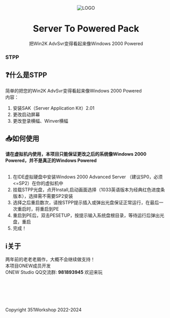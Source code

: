 <div align="center">
  
  <img alt="LOGO" src="https://github.com/WindowsNT351/2KSTPP/blob/main/icon.ico" /><br />
  # Server To Powered Pack
  把Win2K AdvSvr变得看起来像Windows 2000 Powered<br />

</div>

### STPP
## ❓什么是STPP<br />
简单的把您的Win2K AdvSvr变得看起来像Windows 2000 Powered<br />
内容：<br />
1) 安装SAK（Server Application Kit）2.01<br />
2) 更改启动屏幕<br />
3) 更改登录横幅、Winver横幅<br />

## 📥如何使用
**请在虚拟机内使用，本项目只能保证更改之后的系统像Windows 2000 Powered，并不是真正的Windows Powered** <br /><br />
1) 在IDE虚拟硬盘中安装Windows 2000 Advanced Server （建议SP0，必须<=SP2）在你的虚拟机中<br />
2) 挂载STPP光盘，点开Install,启动画面选择（1033英语版本为经典红色进度条版本），选择需不需要SP2安装<br />
3) 选择之后重启数次，请按STPP提示插入或弹出光盘保证正常运行，在最后一次重启时，将重启到PE<br />
4) 重启到PE后，双击PESETUP，按提示输入系统盘根目录，等待运行后弹出光盘，重启<br />
5) 完成！<br />

## ℹ关于
两年前的老老老屑作，大概不会继续做支持！<br />
本项目ONEW成员开发<br />
ONEW Studio QQ交流群: **981893945** 欢迎来玩<br /><br />

<br /><br /><br /><br />
Copyright 351Workshop 2022-2024
